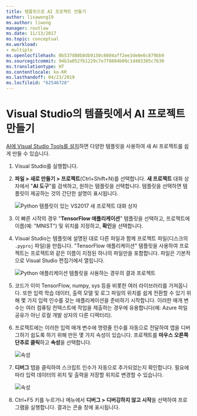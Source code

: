 ```yaml
---
title: 템플릿으로 AI 프로젝트 만들기
author: lisawong19
ms.author: liwong
manager: routlaw
ms.date: 11/13/2017
ms.topic: conceptual
ms.workload:
- multiple
ms.openlocfilehash: 0b537d80b8db9150c6804aff2ee3de0e6c879bb9
ms.sourcegitcommit: 94b3a052fb1229c7e7f8804b09c1d403385c7630
ms.translationtype: HT
ms.contentlocale: ko-KR
ms.lasthandoff: 04/23/2019
ms.locfileid: "62546728"
---
```

# <a name="create-an-ai-project-from-a-template-in-visual-studio"></a>Visual Studio의 템플릿에서 AI 프로젝트 만들기

[AI에 Visual Studio Tools를 설치](installation.md)하면 다양한 템플릿을 사용하여 새 AI 프로젝트를 쉽게 만들 수 있습니다.

1. Visual Studio를 실행합니다.

2. **파일 > 새로 만들기 > 프로젝트**(Ctrl+Shift+N)를 선택합니다. **새 프로젝트** 대화 상자에서 "**AI 도구**"를 검색하고, 원하는 템플릿을 선택합니다. 템플릿을 선택하면 템플릿이 제공하는 것의 간단한 설명이 표시됩니다.

    ![Python 템플릿이 있는 VS2017 새 프로젝트 대화 상자](media/create-project/new-ai-project.png)

3. 이 빠른 시작의 경우 "**TensorFlow 애플리케이션**" 템플릿을 선택하고, 프로젝트에 이름(예: "MNIST") 및 위치를 지정하고, **확인**을 선택합니다.

4. Visual Studio는 템플릿에 설명된 대로 다른 파일과 함께 프로젝트 파일(디스크의 `.pyproj` 파일)을 만듭니다. "TensorFlow 애플리케이션" 템플릿을 사용하여 프로젝트는 프로젝트와 같은 이름이 지정된 하나의 파일만을 포함합니다. 파일은 기본적으로 Visual Studio 편집기에서 열립니다.

    ![Python 애플리케이션 템플릿을 사용하는 경우의 결과 프로젝트](media/create-project/new-tensorflowapp.png)

5. 코드가 이미 TensorFlow, numpy, sys 등을 비롯한 여러 라이브러리를 가져옵니다. 또한 입력 학습 데이터, 출력 모델 및 로그 파일의 위치를 쉽게 전환할 수 있기 위해 몇 가지 입력 인수를 갖는 애플리케이션을 준비하기 시작합니다. 이러한 매개 변수는 여러 컴퓨팅 컨텍스트에 작업을 제출하는 경우에 유용합니다(예: Azure 파일 공유가 아닌 로컬 개발 상자의 다른 디렉터리).

6. 프로젝트에는 이러한 입력 매개 변수에 명령줄 인수를 자동으로 전달하여 앱을 디버그하기 쉽도록 하기 위해 만든 몇 가지 속성이 있습니다. 프로젝트를 **마우스 오른쪽 단추로 클릭**하고 **속성**을 선택합니다.

    ![속성](media/create-project/project-properties.png)

7. **디버그** 탭을 클릭하여 스크립트 인수가 자동으로 추가되었는지 확인합니다. 필요에 따라 입력 데이터의 위치 및 출력을 저장할 위치로 변경할 수 있습니다.

    ![속성](media/create-project//project-properties_1.png)

8. Ctrl+F5 키를 누르거나 메뉴에서 **디버그 > 디버깅하지 않고 시작**을 선택하여 프로그램을 실행합니다. 결과는 콘솔 창에 표시됩니다.
